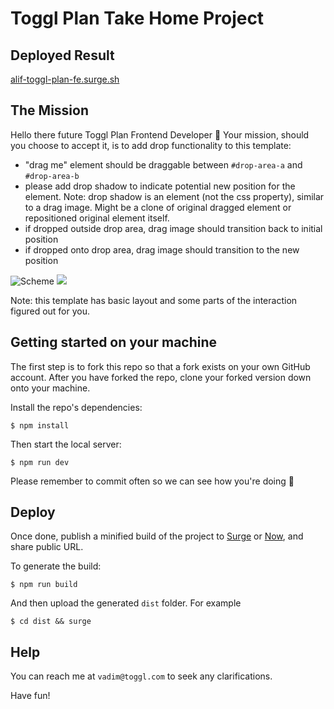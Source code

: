 # Toggl Plan Take Home Project

## Deployed Result
[alif-toggl-plan-fe.surge.sh](https://alif-toggl-plan-fe.surge.sh)

## The Mission

Hello there future Toggl Plan Frontend Developer 👋 Your mission, should you choose to accept it, is to add drop functionality to this template:

- "drag me" element should be draggable between `#drop-area-a` and `#drop-area-b`
- please add drop shadow to indicate potential new position for the element. Note: drop shadow is an element (not the css property), similar to a drag image. Might be a clone of original dragged element or repositioned original element itself.
- if dropped outside drop area, drag image should transition back to initial position
- if dropped onto drop area, drag image should transition to the new position

![Scheme](./scheme.png)
![](https://user-images.githubusercontent.com/195229/141466967-6e79df53-8da0-4e33-8967-d3ca10e6b02c.gif)

Note: this template has basic layout and some parts of the interaction figured out for you.

## Getting started on your machine

The first step is to fork this repo so that a fork exists on your own GitHub account. After you have forked the repo, clone your forked version down onto your machine.

Install the repo's dependencies:

```
$ npm install
```

Then start the local server:

```
$ npm run dev
```

Please remember to commit often so we can see how you're doing 🙌

## Deploy

Once done, publish a minified build of the project to [Surge](http://surge.sh) or [Now](https://zeit.co), and share public URL.

To generate the build:

```
$ npm run build
```

And then upload the generated `dist` folder. For example

```
$ cd dist && surge
```

## Help

You can reach me at `vadim@toggl.com` to seek any clarifications.

Have fun!
